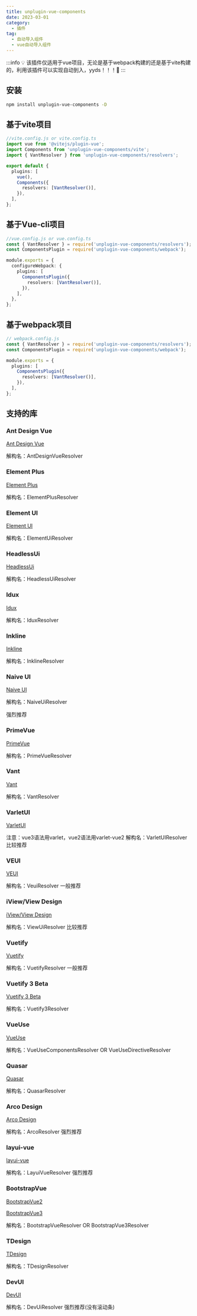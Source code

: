 ```yaml
---
title: unplugin-vue-components
date: 2023-03-01
category:
  - 插件
tag:
  - 自动导入组件
  - vue自动导入组件
---
```


:::info
💡 该插件仅适用于vue项目，无论是基于webpack构建的还是基于vite构建的，利用该插件可以实现自动到入，yyds！！！💞
:::

## 安装

```bash
npm install unplugin-vue-components -D
```

## 基于vite项目

```typescript
//vite.config.js or vite.config.ts
import vue from '@vitejs/plugin-vue';
import Components from 'unplugin-vue-components/vite';
import { VantResolver } from 'unplugin-vue-components/resolvers';

export default {
  plugins: [
    vue(),
    Components({
      resolvers: [VantResolver()],
    }),
  ],
};

```

## 基于Vue-cli项目

```typescript
//vue.config.js or vue.config.ts
const { VantResolver } = require('unplugin-vue-components/resolvers');
const ComponentsPlugin = require('unplugin-vue-components/webpack');

module.exports = {
  configureWebpack: {
    plugins: [
      ComponentsPlugin({
        resolvers: [VantResolver()],
      }),
    ],
  },
};

```

## 基于webpack项目

```typescript
// webpack.config.js
const { VantResolver } = require('unplugin-vue-components/resolvers');
const ComponentsPlugin = require('unplugin-vue-components/webpack');

module.exports = {
  plugins: [
    ComponentsPlugin({
      resolvers: [VantResolver()],
    }),
  ],
};

```

## 支持的库

### Ant Design Vue

[Ant Design Vue](https://antdv.com/components/overview)

解构名：AntDesignVueResolver

### Element Plus

[Element Plus](https://element-plus.org/zh-CN/)

解构名：ElementPlusResolver

### Element	UI

[Element UI](https://element.eleme.cn/#/zh-CN)

解构名：ElementUiResolver

### HeadlessUi

[HeadlessUi](https://github.com/tailwindlabs/headlessui)

解构名：HeadlessUiResolver

### Idux

[Idux](https://idux.site/)

解构名：IduxResolver

### Inkline

[Inkline](https://github.com/inkline/inkline)

解构名：InklineResolver

### Naive UI

[Naive UI](https://www.naiveui.com/zh-CN/os-theme) 

解构名：NaiveUiResolver

强烈推荐

### PrimeVue

[PrimeVue](https://github.com/primefaces/primevue)

解构名：PrimeVueResolver

### Vant

[Vant](https://github.com/youzan/vant)

解构名：VantResolver

### VarletUI

[VarletUI](https://github.com/varletjs/varlet)

注意：vue3语法用varlet，vue2语法用varlet-vue2
解构名：VarletUIResolver
比较推荐

### VEUI

[VEUI](https://github.com/ecomfe/veui)

解构名：VeuiResolver
一般推荐

### iView/View Design

[iView/View Design](https://www.iviewui.com/)

解构名：ViewUiResolver
比较推荐

### Vuetify

[Vuetify](https://github.com/vuetifyjs/vuetify)

解构名：VuetifyResolver
一般推荐

### Vuetify 3 Beta

[Vuetify 3 Beta](https://github.com/vuetifyjs/vuetify)

解构名：Vuetify3Resolver

### VueUse

[VueUse](https://github.com/vueuse/vueuse)

解构名：VueUseComponentsResolver  OR  VueUseDirectiveResolver

### Quasar

[Quasar](https://github.com/quasarframework/quasar)

解构名：QuasarResolver

### Arco Design

[Arco Design](https://arco.design/)

解构名：ArcoResolver
强烈推荐

### layui-vue

[layui-vue](http://www.layui-vue.com/zh-CN/index)

解构名：LayuiVueResolver
强烈推荐

### BootstrapVue

[BootstrapVue2](https://github.com/bootstrap-vue/bootstrap-vue)

[BootstrapVue3](https://github.com/cdmoro/bootstrap-vue-3)

解构名：BootstrapVueResolver  OR  BootstrapVue3Resolver

### TDesign

[TDesign](https://tdesign.tencent.com/)

解构名：TDesignResolver

### DevUI

[DevUI](https://devui.design/home)

解构名：DevUiResolver
强烈推荐(没有滚动条)
